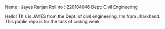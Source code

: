 Name : Jayes Ranjan
Roll no : 220104046
Dept: Civil Engineering

Hello! This is JAYES from the Dept. of civil engineering. I'm from Jharkhand.
This public repo is for the task of coding week.  